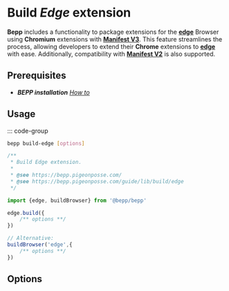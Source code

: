 # Build _Edge_ extension

**Bepp** includes a functionality to package extensions for the [**edge**](https://www.microsoft.com/edge) Browser using **Chromium** extensions with [**Manifest V3**](https://developer.chrome.com/docs/extensions/reference/manifest). This feature streamlines the process, allowing developers to extend their **Chrome** extensions to [**edge**](https://www.microsoft.com/edge) with ease.
Additionally, compatibility with [**Manifest V2**](<https://developer.chrome.com/docs/extensions/mv2>) is also supported.

## Prerequisites

- **__BEPP_ installation_** [_How to_](/guide/lib#installation)

## Usage

::: code-group

```bash
bepp build-edge [options]
```

```js
/**
 * Build Edge extension.
 * 
 * @see https://bepp.pigeonposse.com/
 * @see https://bepp.pigeonposse.com/guide/lib/build/edge
 */

import {edge, buildBrowser} from '@bepp/bepp'

edge.build({
    /** options **/
})

// Alternative:
buildBrowser('edge',{
    /** options **/
})
```

## Options

<!--@include: ../../../partials/build-browser-chromium-input.md-->
<!--@include: ../../partials/build-browser-chromium-input-2.md-->
<!--@include: ../../../partials/build-browser-shared.md-->
<!--@include: ../../../partials/options-shared.md-->
